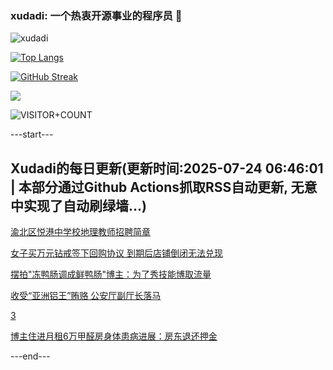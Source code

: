 ### xudadi: 一个热衷开源事业的程序员 👋

![xudadi](https://github-readme-stats-git-masterorgs-github-readme-stats-team.vercel.app/api?username=xudadi)

[![Top Langs](https://github-readme-stats.vercel.app/api/top-langs/?username=xudadi)](https://github.com/anuraghazra/github-readme-stats)

[![GitHub Streak](https://streak-stats.demolab.com?user=xudadi&locale=zh_Hans)](https://git.io/streak-stats)

![](https://raw.githubusercontent.com/xudadi/xudadi/main/assets/github-contribution-grid-snake.svg)

![VISITOR+COUNT](https://komarev.com/ghpvc/?username=xudadi&label=VISITOR+COUNT)


---start---

## Xudadi的每日更新(更新时间:2025-07-24 06:46:01 | 本部分通过Github Actions抓取RSS自动更新, 无意中实现了自动刷绿墙...)

[渝北区悦港中学校地理教师招聘简章](https://www.gongkaoleida.com/article/2528035)

[女子买万元钻戒签下回购协议 到期后店铺倒闭无法兑现](https://m.163.com/news/article/K56DG5JM0514D3UH.html)

[摆拍"冻鸭肠调成鲜鸭肠"博主：为了秀技能博取流量](https://m.163.com/news/article/K568SSJD051492T3.html)

[收受“亚洲铝王”贿赂 公安厅副厅长落马](https://m.163.com/news/article/K568NQ580514BE2Q.html)

[3](https://m.163.com/touch/news/sub/domestic)

[博主住进月租6万甲醛房身体患病进展：房东退还押金](https://m.163.com/news/article/K55UKO5E0534P59R.html)

---end---
